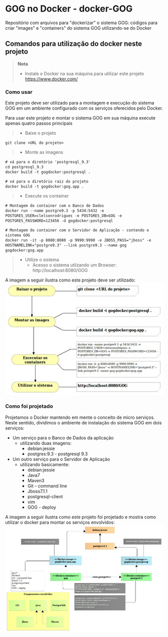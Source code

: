 # GOG no Docker - docker-GOG
Repositório com arquivos para "dockerizar" o sistema GOG: códigos para criar "images" e "containers" do sistema GOG utilizando-se do Docker

## Comandos para utilização do docker neste projeto 

> **Nota**
> - Instale o Docker na sua máquina para utilizar este projeto https://www.docker.com/

### Como usar
Este projeto deve ser utilizado para a montagem e execução do sistema GOG em um ambiente configurado com os serviços oferecidos pelo Docker. 

Para usar este projeto e montar o sistema GOG em sua máquina execute apenas quatro passos principais

> - Baixe o projeto 
```
git clone <URL do projeto>
```
> - Monte as imagens
```
# vá para o diretório 'postgresql_9.3'
cd postgresql_9.3
docker build -t gogdocker:postgresql .
```
```
# vá para o diretório raiz do projeto
docker build -t gogdocker:gog.app .
```
> - Execute os container
```
# Montagem do container com o Banco de Dados 
docker run --name postgre9.3 -p 5434:5432 -e POSTGRES_USER=clelsonrodrigues -e POSTGRES_DB=GOG -e POSTGRES_PASSWORD=123456 -d gogdocker:postgresql
```
```
# Montagem do container com o Servidor de Aplicação - contendo o sistema GOG
docker run -it -p 8080:8080 -p 9990:9990 -e JBOSS_PASS="jboss" -e HOSTNAMELINK="postgre9.3" --link postgre9.3 --name gog gogdocker:gog.app
```
> - Utilize o sistema
>   - Acesso o sistema utilzando um Browser: http://localhost:8080/GOG

A imagem a seguir ilustra como este projeto deve ser utilizado:
![Como utilizar este projeto](/arquivos/DockerFluxoUtilizacao.jpg)

### Como foi projetado
Projetamos o Docker mantendo em mente o conceito de micro serviços. Neste sentido, dividimos o ambiente de instalação do sistema GOG em dois serviços:

- Um serviço para o Banco de Dados da aplicação
  - utilizando duas imagens: 
    - debian:jessie
    - postgres:9.3 - postgresql 9.3
- Um outro serviço para o Servidor de Aplicação
  - utilizando basicamente:
    - debian:jessie
    - Java7
    - Maven3
    - Git - command line
    - Jboss7.1.1 
    - postgresql-client
    - vim
    - GOG - deploy

A imagem a seguir ilustra como este projeto foi projetado e mostra como utilizar o docker para montar os serviços envolvidos:
![Como foi projetada a utilização do Docker no sistema GOG](/arquivos/DockerMontagemAmbiente.jpg)


